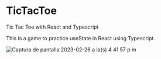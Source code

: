 # TicTacToe
Tic Tac Toe with React and Typescript

This is a game to practice useState in React using Typescript.

![Captura de pantalla 2023-02-26 a la(s) 4 41 57 p m](https://user-images.githubusercontent.com/21126662/221439161-e9f4c022-3941-43cb-922f-405c454d4c73.png)
